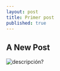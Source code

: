 ```yaml
---
layout: post
title: Primer post
published: true
---
```


## A New Post

![descripción?](http://www.iconsdb.com/icons/preview/black/github-8-xxl.png)